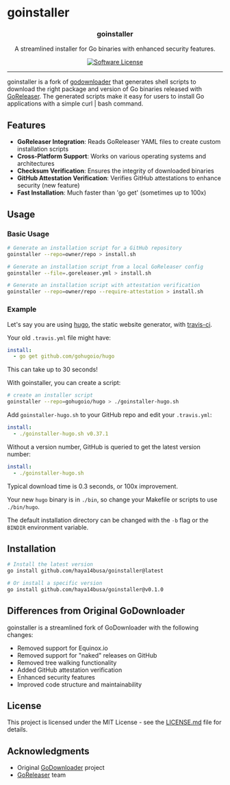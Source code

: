 # goinstaller

<p align="center">
  <h3 align="center">goinstaller</h3>
  <p align="center">A streamlined installer for Go binaries with enhanced security features.</p>
  <p align="center">
    <a href="/LICENSE.md"><img alt="Software License" src="https://img.shields.io/badge/license-MIT-brightgreen.svg?style=flat-square"></a>
  </p>
</p>

---

goinstaller is a fork of [godownloader](https://github.com/goreleaser/godownloader) that generates shell scripts to download the right package and version of Go binaries released with [GoReleaser](https://github.com/goreleaser/goreleaser). The generated scripts make it easy for users to install Go applications with a simple curl | bash command.

## Features

* **GoReleaser Integration**: Reads GoReleaser YAML files to create custom installation scripts
* **Cross-Platform Support**: Works on various operating systems and architectures
* **Checksum Verification**: Ensures the integrity of downloaded binaries
* **GitHub Attestation Verification**: Verifies GitHub attestations to enhance security (new feature)
* **Fast Installation**: Much faster than 'go get' (sometimes up to 100x)

## Usage

### Basic Usage

```bash
# Generate an installation script for a GitHub repository
goinstaller --repo=owner/repo > install.sh

# Generate an installation script from a local GoReleaser config
goinstaller --file=.goreleaser.yml > install.sh

# Generate an installation script with attestation verification
goinstaller --repo=owner/repo --require-attestation > install.sh
```

### Example

Let's say you are using [hugo](https://gohugo.io), the static website generator, with [travis-ci](https://travis-ci.org).

Your old `.travis.yml` file might have:

```yaml
install:
  - go get github.com/gohugoio/hugo
```

This can take up to 30 seconds!

With goinstaller, you can create a script:

```bash
# create an installer script
goinstaller --repo=gohugoio/hugo > ./goinstaller-hugo.sh
```

Add `goinstaller-hugo.sh` to your GitHub repo and edit your `.travis.yml`:

```yaml
install:
  - ./goinstaller-hugo.sh v0.37.1
```

Without a version number, GitHub is queried to get the latest version number:

```yaml
install:
  - ./goinstaller-hugo.sh
```

Typical download time is 0.3 seconds, or 100x improvement.

Your new `hugo` binary is in `./bin`, so change your Makefile or scripts to use `./bin/hugo`.

The default installation directory can be changed with the `-b` flag or the `BINDIR` environment variable.

## Installation

```bash
# Install the latest version
go install github.com/haya14busa/goinstaller@latest

# Or install a specific version
go install github.com/haya14busa/goinstaller@v0.1.0
```

## Differences from Original GoDownloader

goinstaller is a streamlined fork of GoDownloader with the following changes:

* Removed support for Equinox.io
* Removed support for "naked" releases on GitHub
* Removed tree walking functionality
* Added GitHub attestation verification
* Enhanced security features
* Improved code structure and maintainability

## License

This project is licensed under the MIT License - see the [LICENSE.md](LICENSE.md) file for details.

## Acknowledgments

* Original [GoDownloader](https://github.com/goreleaser/godownloader) project
* [GoReleaser](https://github.com/goreleaser/goreleaser) team
